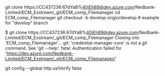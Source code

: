 git clone https://CC437236:67dYaB%40jEh89@dev.azure.com/Nedbank-Limited/ECM_Exstream/_git/ECM_comp_Filemanager
cd ECM_comp_Filemanager
git checkout -b develop origin/develop   # example for "develop" branch


$ git clone https://CC437236:67dYaB%40jEh89@dev.azure.com/Nedbank-Limited/ECM_Exstream/_git/ECM_comp_Filemanager
Cloning into 'ECM_comp_Filemanager'...
git: 'credential-manager-core' is not a git command. See 'git --help'.
fatal: Authentication failed for 'https://dev.azure.com/Nedbank-Limited/ECM_Exstream/_git/ECM_comp_Filemanager/'

git config --global http.sslVerify false
